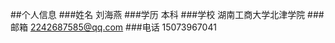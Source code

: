 ##个人信息
###姓名     刘海燕
###学历     本科
###学校     湖南工商大学北津学院
###邮箱     2242687585@qq.com
###电话     15073967041
